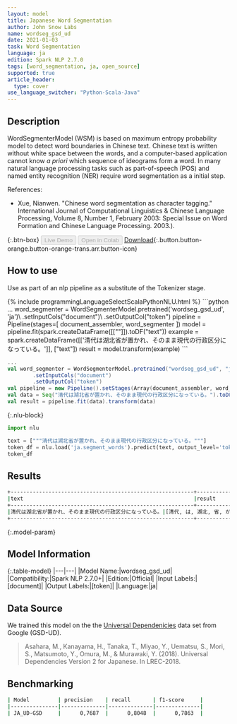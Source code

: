 ```yaml
---
layout: model
title: Japanese Word Segmentation
author: John Snow Labs
name: wordseg_gsd_ud
date: 2021-01-03
task: Word Segmentation
language: ja
edition: Spark NLP 2.7.0
tags: [word_segmentation, ja, open_source]
supported: true
article_header:
  type: cover
use_language_switcher: "Python-Scala-Java"
---
```


## Description

WordSegmenterModel (WSM) is based on maximum entropy probability model to detect word boundaries in Chinese text. Chinese text is written without white space between the words, and a computer-based application cannot know _a priori_ which sequence of ideograms form a word. In many natural language processing tasks such as part-of-speech (POS) and named entity recognition (NER) require word segmentation as a initial step.


References:

- Xue, Nianwen. "Chinese word segmentation as character tagging." International Journal of Computational Linguistics & Chinese Language Processing, Volume 8, Number 1, February 2003: Special Issue on Word Formation and Chinese Language Processing. 2003.).

{:.btn-box}
<button class="button button-orange" disabled>Live Demo</button>
<button class="button button-orange" disabled>Open in Colab</button>
[Download](https://s3.amazonaws.com/auxdata.johnsnowlabs.com/public/models/wordseg_gsd_ud_ja_2.7.0_2.4_1609692613721.zip){:.button.button-orange.button-orange-trans.arr.button-icon}

## How to use

Use as part of an nlp pipeline as a substitute of the Tokenizer stage.

<div class="tabs-box" markdown="1">
{% include programmingLanguageSelectScalaPythonNLU.html %}
```python
...
word_segmenter = WordSegmenterModel.pretrained('wordseg_gsd_ud', 'ja')\
        .setInputCols("document")\
        .setOutputCol("token")     
pipeline = Pipeline(stages=[
        document_assembler,
        word_segmenter
        ])
model = pipeline.fit(spark.createDataFrame([[""]]).toDF("text"))
example = spark.createDataFrame([['清代は湖北省が置かれ、そのまま現代の行政区分になっている。']], ["text"])
result = model.transform(example)
```

```scala
...
val word_segmenter = WordSegmenterModel.pretrained("wordseg_gsd_ud", "ja")
        .setInputCols("document")
        .setOutputCol("token")
val pipeline = new Pipeline().setStages(Array(document_assembler, word_segmenter))
val data = Seq("清代は湖北省が置かれ、そのまま現代の行政区分になっている。").toDF("text")
val result = pipeline.fit(data).transform(data)
```

{:.nlu-block}
```python
import nlu

text = ["""清代は湖北省が置かれ、そのまま現代の行政区分になっている。"""]
token_df = nlu.load('ja.segment_words').predict(text, output_level='token')
token_df
```

</div>

## Results

```bash
+----------------------------------------------------------+------------------------------------------------------------------------------------------------+
|text                                                      |result                                                                                          |
+----------------------------------------------------------+------------------------------------------------------------------------------------------------+
|清代は湖北省が置かれ、そのまま現代の行政区分になっている。|[清代, は, 湖北, 省, が, 置か, れ, 、, その, まま, 現代, の, 行政, 区分, に, なっ, て, いる, 。]|
+----------------------------------------------------------+------------------------------------------------------------------------------------------------+
```

{:.model-param}
## Model Information

{:.table-model}
|---|---|
|Model Name:|wordseg_gsd_ud|
|Compatibility:|Spark NLP 2.7.0+|
|Edition:|Official|
|Input Labels:|[document]|
|Output Labels:|[token]|
|Language:|ja|

## Data Source

We trained this model on the the [Universal Dependenicies](universaldependencies.org) data set from Google (GSD-UD).

> Asahara, M., Kanayama, H., Tanaka, T., Miyao, Y., Uematsu, S., Mori, S., Matsumoto, Y., Omura, M., & Murawaki, Y. (2018). Universal Dependencies Version 2 for Japanese. In LREC-2018.

## Benchmarking

```bash
| Model         | precision    | recall       | f1-score     |
|---------------|--------------|--------------|--------------|
| JA_UD-GSD     |      0,7687  |      0,8048  |      0,7863  |
```
